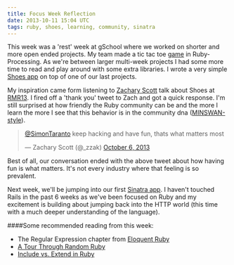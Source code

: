 ```yaml
---
title: Focus Week Reflection
date: 2013-10-11 15:04 UTC
tags: ruby, shoes, learning, community, sinatra
---
```


This week was a 'rest' week at gSchool where we worked on shorter and more open
ended projects.  My team made a tic tac toe [game](https://github.com/rrgayhart/Tic-Tac-Toe) in Ruby-Processing.  As we're between larger multi-week projects I had some more time to read and play around with some extra libraries.  I wrote a very simple [Shoes app](https://github.com/srt32/sales_engine_ui) on top of one of our last projects. 

My inspiration came form listening to [Zachary Scott](https://twitter.com/_zzak)
talk about Shoes at [RMR13](http://rockymtnruby.com/). I fired off a 'thank you'
tweet to Zach and got a quick response.  I'm still surprised at how friendly the
Ruby community can be and the more I learn the more I see that this behavior is
in the community dna
([MINSWAN-style](http://blog.steveklabnik.com/posts/2011-08-19-matz-is-nice-so-we-are-nice)).

<blockquote class="twitter-tweet"><p><a
href="https://twitter.com/SimonTaranto">@SimonTaranto</a> keep hacking and have
fun, thats what matters most</p>&mdash; Zachary Scott (@_zzak) <a
href="https://twitter.com/_zzak/statuses/386974239552991232">October 6,
2013</a></blockquote>
<script async src="//platform.twitter.com/widgets.js" charset="utf-8"></script>

Best of all, our conversation ended with the above tweet about how having fun is
what matters.  It's not every industry where that feeling is so prevalent.

Next week, we'll be jumping into our first [Sinatra
app](http://tutorials.jumpstartlab.com/projects/idea_box.html). I haven't touched Rails in the past 6 weeks as we've been focused on Ruby and my excitement is building about jumping  back into the HTTP world (this time with a much deeper understanding of the language).


####Some recommended reading from this week:

* The Regular Expression chapter from [Eloquent
  Ruby](http://www.amazon.com/Eloquent-Ruby-Addison-Wesley-Professional-Series/dp/0321584104)
* [A Tour Through Random
  Ruby](http://www.sitepoint.com/tour-random-ruby/?utm_source=rubyweekly&utm_medium=email)
* [Include vs. Extend in
  Ruby](http://www.railstips.org/blog/archives/2009/05/15/include-vs-extend-in-ruby/)

